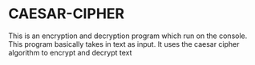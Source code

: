 # CAESAR-CIPHER

This is an encryption and decryption program which run on the
            console. This program basically takes in text as input. It uses the
            caesar cipher algorithm to encrypt and decrypt text
